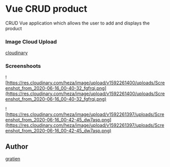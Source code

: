 # Vue CRUD product
CRUD Vue application which allows the user to add and displays the product

### Image Cloud Upload
[cloudinary](https://cloudinary.com/)

### Screenshoots

![https://res.cloudinary.com/heza/image/upload/v1592261400/uploads/Screenshot_from_2020-06-16_00-40-32_fgfrqi.png](https://res.cloudinary.com/heza/image/upload/v1592261400/uploads/Screenshot_from_2020-06-16_00-40-32_fgfrqi.png)

![https://res.cloudinary.com/heza/image/upload/v1592261397/uploads/Screenshot_from_2020-06-16_00-42-45_dw7asp.png](https://res.cloudinary.com/heza/image/upload/v1592261397/uploads/Screenshot_from_2020-06-16_00-42-45_dw7asp.png)

## Author
[gratien](https://github.com/itsgracian)

